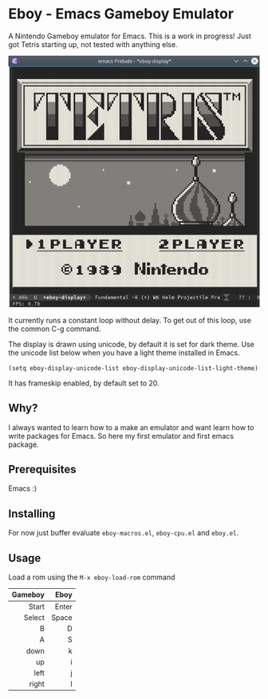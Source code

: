 # Eboy - Emacs Gameboy Emulator

A Nintendo Gameboy emulator for Emacs.
This is a work in progress!
Just got Tetris starting up, not tested with anything else.

![](gif/tetris.gif)

It currently runs a constant loop without delay.
To get out of this loop, use the common C-g command.

The display is drawn using unicode, by default it is set for dark theme.
Use the unicode list below when you have a light theme installed in Emacs.

``` emacs-lisp
(setq eboy-display-unicode-list eboy-display-unicode-list-light-theme)
```

It has frameskip enabled, by default set to 20.

## Why?
I always wanted to learn how to a make an emulator and want learn how to write packages for Emacs.
So here my first emulator and first emacs package.

## Prerequisites

Emacs :)

## Installing

For now just buffer evaluate `eboy-macros.el`, `eboy-cpu.el` and `eboy.el`.

## Usage

Load a rom using the `M-x eboy-load-rom` command

  | Gameboy     | Eboy     |
  |------------:|---------:|
  | Start       | Enter    |
  | Select      | Space    |
  | B           | D        |
  | A           | S        |
  | down        | k        |
  | up          | i        |
  | left        | j        |
  | right       | l        |
